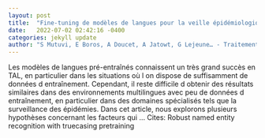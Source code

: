 ```yaml
---
layout: post
title:  "Fine-tuning de modèles de langues pour la veille épidémiologique multilingue avec peu de ressources"
date:   2022-07-02 02:42:16 -0400
categories: jekyll update
author: "S Mutuvi, E Boros, A Doucet, A Jatowt, G Lejeune… - Traitement Automatique des …, 2022"
---
```

Les modèles de langues pré-entraînés connaissent un très grand succès en TAL, en particulier dans les situations où l on dispose de suffisamment de données d entraînement. Cependant, il reste difficile d obtenir des résultats similaires dans des environnements multilingues avec peu de données d entraînement, en particulier dans des domaines spécialisés tels que la surveillance des épidémies. Dans cet article, nous explorons plusieurs hypothèses concernant les facteurs qui …
Cites: ‪Robust named entity recognition with truecasing pretraining‬  